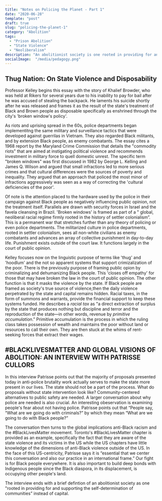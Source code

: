 ```yaml
---
title: "Notes on Policing the Planet - Part 1"
date: "2020-06-28"
template: "post"
draft: true
slug: "policing-the-planet-1"
category: "Abolition"
tags:
  - "Prison Abolition"
  - "State Violence" 
  - "Neoliberalism"
description: "An abolitionist society is one rooted in providing for and supporting the self-determination of communities instead of capital"
socialImage:  "/media/pedagogy.png"
---
```


## Thug Nation: On State Violence and Disposability

Professor Kelley begins this essay with the story of Khalief Browder, who was held at Rikers for several years due to his inability to pay for bail after he was accused of stealing the backpack. He laments his suicide shortly after he was released and frames it as the result of the state's treatment of Black and Brown people as disposable specifically as enshrined through the city's 'broken window's policy'. 

As riots and uprising spread in the 60s, police departments began implementitng the same military and surveillance tactics that were developed against guerrilas in Vietnam. They also regarded Black militants, and by extension Black people, as enemy combatants. The essay cites a 1968 report by the Maryland Crime Commission that details the "commodity riots" that are aimed at instigating political violence and recommends investment in military force to quell domestic unrest. The specific term "broken windows" was first discussed in 1982 by George L. Kelling and James Q. Wilson and argued that small infractions led to more serious crimes and that cultural differences were the sources of poverty and inequality. They argued that an approach that policed the most minor of infractions aggressively was seen as a way of correcting the 'cultural deficiencies of the poor'. 

Of note is the attention placed to the hardware used by the police in their campaign against Black people as negatively influencing public opinion, not the treatment itself. Parallels are drawn with security forces in Israel and the favela cleansing in Brazil. 'Broken windows' is framed as part of a " global, neoliberal racial regime firmly rooted in the history of settler colonialism”. This is a permanent war that stretches further than any theory of policing or even police departments. The militarized culture in police departments, rooted in settler colonialism, sees all non-white civilians as enemy combatants and advances an array of collective punishment in day-to-day life. Punishment exists outside of the court law. It functions largely in the court of public opinion. 

Kelley focuses now on the linguistic purpose of terms like 'thug' and 'hoodlum' and the not so apparent systems that support crimizalization of the poor. There is the previously purpose of framing public opion by criminalizing and dehumanizing Black people. This 'closes off empathy' for those that may have broken the law in the court of public opinion. The other function is that it masks the violence by the state. If Black people are framed as society's true source of violence,then the daily violence perpetrated by the state and capital remains hidden.  Racial taxes, in the form of summons and warrants, provide the financial support to keep these systems funded. He describes a *racial tax* as "a direct extraction of surplus by the state that produces nothing but discipline and terror and the reproduction of the state—in other words, revenue by *primitive accumulation*.” Primitive accumulation is the process in which the ruling class takes possession of wealth and maintains the poor without land or resources to call their own. They are then stuck at the whims of rent-seeking forces that extract their wages. 

## #BLACKLIVESMATTER AND GLOBAL VISIONS OF ABOLITION: AN INTERVIEW WITH PATRISSE CULLORS

In this interview Patrisse points out that the majority of proposals presented today in anti-police brutality work actually serves to make the state more present in our lives. The state should not be a part of the process. What do proposals without state intervention look like? Community-centered alternatives to public safety are needed. A larger conversation about why police are needed is also crucial.  An interesting obeservation is examining people's fear about not having police. Patrisse points out that “People say, “What are we going do with criminals?” by which they mean “What are we going to do with Black people?”

The conversation then turns to the global implications anti-Black racism and the #BlackLivesMatter movement. Toronto's #BlackLivesMatter chapter is provided as an example, specifically the fact that they are aware of the state violence and its victims in the US while the US chapters have little knowledge of the dimensions of anti-Black violence outside of the US. In the face of this US-centricity, Patrisse says it is “essential that we center this conversation and also our practice in an international frame.” Our fight is for Black people everywhere. It is also important to build deep bonds with Indigenous people since the Black diaspora, in its displacement, is occupying other people's land. 

The interview ends with a brief defintion of an abolitionist society as one "rooted in providing for and supporting the self-determination of communities” instead of capital. 